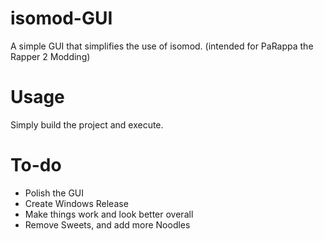 # isomod-GUI
A simple GUI that simplifies the use of isomod. (intended for PaRappa the Rapper 2 Modding)

# Usage
Simply build the project and execute.

# To-do
- Polish the GUI
- Create Windows Release
- Make things work and look better overall
- Remove Sweets, and add more Noodles
